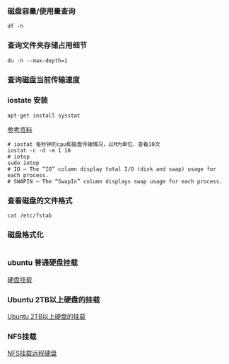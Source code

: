### 磁盘容量/使用量查询
```shell
df -h
```

### 查询文件夹存储占用细节
```shell
du -h --max-depth=1
```

### 查询磁盘当前传输速度
### iostate 安装
```shell
apt-get install sysstat
```
[参考资料](https://www.cnblogs.com/machangwei-8/p/10388693.html)
```shell
# iostat 每秒钟的cpu和磁盘传输情况，以M为单位，查看10次
iostat -c -d -m 1 10
# iotop
sudo iotop
# IO – The “IO” column display total I/O (disk and swap) usage for each process.
# SWAPIN – The “SwapIn” column displays swap usage for each process.
```

### 查看磁盘的文件格式
```shell
cat /etc/fstab
```
### 磁盘格式化
```shell

```

### ubuntu 普通硬盘挂载
[硬盘挂载](https://blog.csdn.net/qq_33031419/article/details/133056014)

### Ubuntu 2TB以上硬盘的挂载
[Ubuntu 2TB以上硬盘的挂载](https://www.jianshu.com/p/562b00bd70be)


### NFS挂载
[NFS挂载远程硬盘](https://blog.csdn.net/zhoumoon/article/details/118676318)